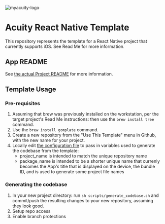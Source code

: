 ![myacuity-logo](https://myacuity.com/wp-content/uploads/2021/06/brand.svg)

# Acuity React Native Template

This repository represents the template for a React Native project that currently supports iOS. See Read Me for more information.

## App README

See [the actual Project README](README_PROJECT.md) for more information.

## Template Usage

### Pre-requisites

1. Assuming that brew was previously installed on the workstation, per the target project's Read Me instructions: then use the `brew install tree` command.
2. Use the `brew install gomplate` command.
3. Create a new repository from the "Use This Template" menu in Github, with the new name for your project.
4. Locally edit [the configuration file](template_config.yaml) to pass in variables used to generate the codebase from the template:
   - project_name is intended to match the unique repository name
   - package_name is intended to be a shorter unique name that currenly becomes the App's title that is displayed on the device, the bundle ID, and is used to generate some project file names

### Generating the codebase

1. In your new project directory: run `sh scripts/generate_codebase.sh` and commit/push the resulting changes to your new repository, assuming they look good.
2. Setup repo access
3. Enable branch protections
